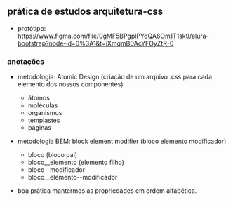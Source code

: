 ## prática de estudos arquitetura-css

- protótipo: https://www.figma.com/file/0gMF5BPgplPYqQA6Om1T1sk9/alura-bootstrap?node-id=0%3A1&t=iXmqmB0AcYFOyZtR-0

### anotações

- metodologia: Atomic Design (criação de um arquivo .css para cada elemento dos nossos componentes)
    - átomos
    - moléculas 
    - organismos 
    - templastes 
    - páginas

- metodologia BEM: block element modifier (bloco elemento modificador) 
    - bloco (bloco pai)
    - bloco__elemento (elemento filho)
    - bloco--modificador
    - bloco__elemento--modificador

- boa prática mantermos as propriedades em ordem alfabética.